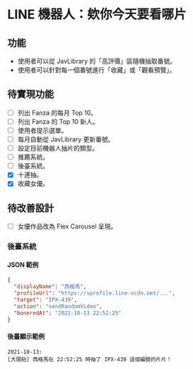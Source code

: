 # LINE 機器人：欸你今天要看哪片

## 功能

- 使用者可以從 JavLibrary 的「高評價」區隨機抽取番號。
- 使用者可以針對每一個番號進行「收藏」或「觀看預覽」。

## 待實現功能

- [ ] 列出 Fanza 的每月 Top 10。
- [ ] 列出 Fanza 的 Top 10 新人。
- [ ] 使用者提示選單。
- [ ] 每月自動從 JavLibrary 更新番號。
- [ ] 設定目前機器人抽片的類型。
- [ ] 推薦系統。
- [ ] 後臺系統。
- [x] 十連抽。
- [x] 收藏女優。

## 待改善設計

- [ ] 女優作品改為 Flex Carousel 呈現。

### 後臺系統

#### JSON 範例

```json
{
  "displayName": "西格馬",
  "profileUrl": "https://sprofile.line-scdn.net/...",
  "target": "IPX-439",
  "action": "sendRandomVideo",
  "boneredAt": "2021-10-13 22:52:25"
}
```

#### 後臺顯示範例

```
2021-10-13:
[大頭貼] 西格馬在 22:52:25 時抽了 IPX-439 這個編號的片片！
```

